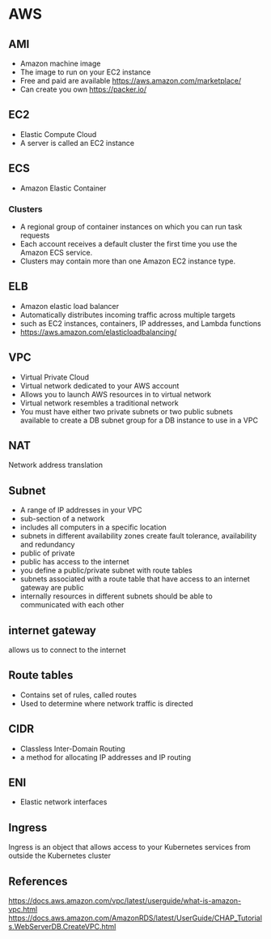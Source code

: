 # AWS

## AMI
- Amazon machine image
- The image to run on your EC2 instance
- Free and paid are available https://aws.amazon.com/marketplace/
- Can create you own https://packer.io/

## EC2
- Elastic Compute Cloud
- A server is called an EC2 instance

## ECS
- Amazon Elastic Container

### Clusters
- A regional group of container instances on which you can run task requests
- Each account receives a default cluster the first time you use the Amazon ECS service.
- Clusters may contain more than one Amazon EC2 instance type.

## ELB
- Amazon elastic load balancer
- Automatically distributes incoming traffic across multiple targets
- such as EC2 instances, containers, IP addresses, and Lambda functions
- https://aws.amazon.com/elasticloadbalancing/

## VPC
- Virtual Private Cloud
- Virtual network dedicated to your AWS account
- Allows you to launch AWS resources in to virtual network
- Virtual network resembles a traditional network
- You must have either two private subnets or two public subnets available to create a DB subnet group for a DB instance to use in a VPC

## NAT
Network address translation

## Subnet
- A range of IP addresses in your VPC
- sub-section of a network
- includes all computers in a specific location
- subnets in different availability zones create fault tolerance, availability and redundancy
- public of private
- public has access to the internet
- you define a public/private subnet with route tables
- subnets associated with a route table that have access to an internet gateway are public
- internally resources in different subnets should be able to communicated with each other

## internet gateway
allows us to connect to the internet

## Route tables
- Contains set of rules, called routes
- Used to determine where network traffic is directed

## CIDR
- Classless Inter-Domain Routing
- a method for allocating IP addresses and IP routing

## ENI
- Elastic network interfaces

## Ingress
Ingress is an object that allows access to your Kubernetes services from outside the Kubernetes cluster

## References
https://docs.aws.amazon.com/vpc/latest/userguide/what-is-amazon-vpc.html
https://docs.aws.amazon.com/AmazonRDS/latest/UserGuide/CHAP_Tutorials.WebServerDB.CreateVPC.html